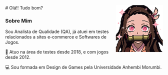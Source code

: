 <img alt="Nezuko" align="right" src="assets/nezuko.gif"/>
# Olá!! Tudo bom?

### Sobre Mim

<p> Sou Analista de Qualidade (QA), já atuei em testes relacionados a sites e-commerce e Softwares de Jogos.</p>
<p> 🎲 Atuo na área de testes  desde 2018, e com jogos desde 2012.</p>
<p> 💻 Sou formada em Design de Games pela Universidade Anhembi Morumbi. </p>